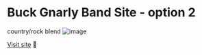 # Buck Gnarly Band Site - option 2
country/rock blend
![image](https://user-images.githubusercontent.com/19380276/148152493-7cdf61e5-aaf9-4237-a011-3bcb0b6d13ee.png)

[Visit site](https://dilemma16.github.io/BuckGnarly-Option2/) 🎸
